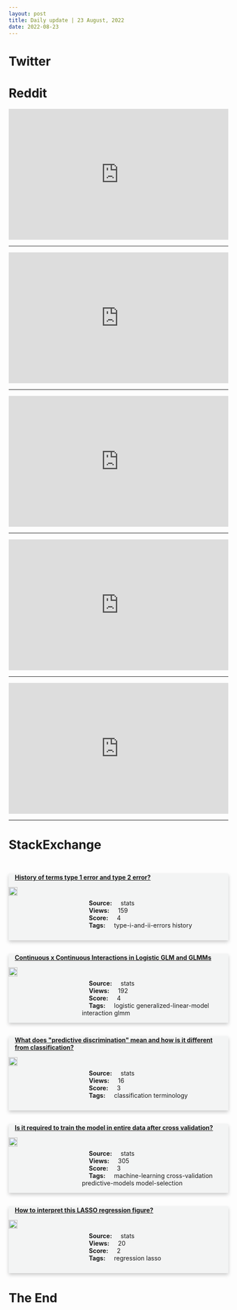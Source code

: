 ```yaml
---
layout: post
title: Daily update | 23 August, 2022
date: 2022-08-23
---
```


<script async src="https://platform.twitter.com/widgets.js" charset="utf-8"></script>


<script src='https://storage.ko-fi.com/cdn/scripts/overlay-widget.js'></script>
<script>
  kofiWidgetOverlay.draw('themldojo', {
    'type': 'floating-chat',
    'floating-chat.donateButton.text': 'Support me',
    'floating-chat.donateButton.background-color': '#f45d22',
    'floating-chat.donateButton.text-color': '#fff'
  });
</script>

# Twitter 

<blockquote class="twitter-tweet"><a href="https://twitter.com/WholeMarsBlog/status/1561751088688087040"></a></blockquote>

<blockquote class="twitter-tweet"><a href="https://twitter.com/freemanchari/status/1561740609114804230"></a></blockquote>

<blockquote class="twitter-tweet"><a href="https://twitter.com/TormanJeremy/status/1561746471472742400"></a></blockquote>

<blockquote class="twitter-tweet"><a href="https://twitter.com/BreitbartNews/status/1561800358363648001"></a></blockquote>

<blockquote class="twitter-tweet"><a href="https://twitter.com/vwxyzjn/status/1561722597942910977"></a></blockquote>

<blockquote class="twitter-tweet"><a href="https://twitter.com/karpathy/status/1561818955966058500"></a></blockquote>

<blockquote class="twitter-tweet"><a href="https://twitter.com/huggingface/status/1561778130486018049"></a></blockquote>

<blockquote class="twitter-tweet"><a href="https://twitter.com/karpathy/status/1561801610572939264"></a></blockquote>

<blockquote class="twitter-tweet"><a href="https://twitter.com/ylecun/status/1561704937624506368"></a></blockquote>

<blockquote class="twitter-tweet"><a href="https://twitter.com/karpathy/status/1561820532617519104"></a></blockquote>

# Reddit 

<iframe id="reddit-embed" src="https://www.redditmedia.com/r/datascience/comments/wuiuti/i_like_this_this_is_mine_now?ref_source=embed&amp;ref=share&amp;embed=true" sandbox="allow-scripts allow-same-origin allow-popups" style="border: none;" height="300" width="100%" scrolling="yes"></iframe>
<hr style="width:100%;text-align:left;margin-left:0">
<iframe id="reddit-embed" src="https://www.redditmedia.com/r/datascience/comments/wuyr13/persuasion_is_as_important_as_doing_good_anslysis?ref_source=embed&amp;ref=share&amp;embed=true" sandbox="allow-scripts allow-same-origin allow-popups" style="border: none;" height="300" width="100%" scrolling="yes"></iframe>
<hr style="width:100%;text-align:left;margin-left:0">
<iframe id="reddit-embed" src="https://www.redditmedia.com/r/MachineLearning/comments/wusbwa/d_what_are_some_of_the_conferences_for?ref_source=embed&amp;ref=share&amp;embed=true" sandbox="allow-scripts allow-same-origin allow-popups" style="border: none;" height="300" width="100%" scrolling="yes"></iframe>
<hr style="width:100%;text-align:left;margin-left:0">
<iframe id="reddit-embed" src="https://www.redditmedia.com/r/dataengineering/comments/wuwv2v/low_code_hate_and_the_future_of_data_engineering?ref_source=embed&amp;ref=share&amp;embed=true" sandbox="allow-scripts allow-same-origin allow-popups" style="border: none;" height="300" width="100%" scrolling="yes"></iframe>
<hr style="width:100%;text-align:left;margin-left:0">
<iframe id="reddit-embed" src="https://www.redditmedia.com/r/MachineLearning/comments/wv50uh/d_stablediffusion_v14_is_entirely_public_what_do?ref_source=embed&amp;ref=share&amp;embed=true" sandbox="allow-scripts allow-same-origin allow-popups" style="border: none;" height="300" width="100%" scrolling="yes"></iframe>
<hr style="width:100%;text-align:left;margin-left:0">

<style>
.card {
box-shadow: 0 4px 8px 0 rgba(0,0,0,0.2);
transition: 0.3s;
width: 100%;
background-color: #F3F4F4;
}
p{
    margin-left:  3em;
    padding-top: 1em;
}
.part2{
    display: grid;
    grid-template-columns: 1fr 3fr;
}
h4{
    margin: 1em;
}

.card:hover {
box-shadow: 0 8px 16px 0 rgba(0,0,0,0.2);
}
b {
padding: 2px 16px;
}
</style>
  
# StackExchange 


  <br>
  <div class="card">
  <h4><a href='https://stats.stackexchange.com/questions/586290/history-of-terms-type-1-error-and-type-2-error'>History of terms type 1 error and type 2 error?</a></h4> 
  <div class="part2">
      <img src="https://cdn.sstatic.net/Sites/stats/Img/apple-touch-icon@2.png?v=344f57aa10cc" alt="Img missing!" style="width:40%">
      <p><b>Source:</b> stats<br><b>Views:</b> 159<br><b>Score:</b> 4<br><b>Tags:</b> <span class="badge badge-dark">type-i-and-ii-errors</span> <span class="badge badge-dark">history</span></p> 
  </div>
  </div>
      
  <br>
  <div class="card">
  <h4><a href='https://stats.stackexchange.com/questions/586278/continuous-x-continuous-interactions-in-logistic-glm-and-glmms'>Continuous x Continuous Interactions in Logistic GLM and GLMMs</a></h4> 
  <div class="part2">
      <img src="https://cdn.sstatic.net/Sites/stats/Img/apple-touch-icon@2.png?v=344f57aa10cc" alt="Img missing!" style="width:40%">
      <p><b>Source:</b> stats<br><b>Views:</b> 192<br><b>Score:</b> 4<br><b>Tags:</b> <span class="badge badge-dark">logistic</span> <span class="badge badge-dark">generalized-linear-model</span> <span class="badge badge-dark">interaction</span> <span class="badge badge-dark">glmm</span></p> 
  </div>
  </div>
      
  <br>
  <div class="card">
  <h4><a href='https://stats.stackexchange.com/questions/586289/what-does-predictive-discrimination-mean-and-how-is-it-different-from-classifi'>What does &quot;predictive discrimination&quot; mean and how is it different from classification?</a></h4> 
  <div class="part2">
      <img src="https://cdn.sstatic.net/Sites/stats/Img/apple-touch-icon@2.png?v=344f57aa10cc" alt="Img missing!" style="width:40%">
      <p><b>Source:</b> stats<br><b>Views:</b> 16<br><b>Score:</b> 3<br><b>Tags:</b> <span class="badge badge-dark">classification</span> <span class="badge badge-dark">terminology</span></p> 
  </div>
  </div>
      
  <br>
  <div class="card">
  <h4><a href='https://stats.stackexchange.com/questions/586298/is-it-required-to-train-the-model-in-entire-data-after-cross-validation'>Is it required to train the model in entire data after cross validation?</a></h4> 
  <div class="part2">
      <img src="https://cdn.sstatic.net/Sites/stats/Img/apple-touch-icon@2.png?v=344f57aa10cc" alt="Img missing!" style="width:40%">
      <p><b>Source:</b> stats<br><b>Views:</b> 305<br><b>Score:</b> 3<br><b>Tags:</b> <span class="badge badge-dark">machine-learning</span> <span class="badge badge-dark">cross-validation</span> <span class="badge badge-dark">predictive-models</span> <span class="badge badge-dark">model-selection</span></p> 
  </div>
  </div>
      
  <br>
  <div class="card">
  <h4><a href='https://stats.stackexchange.com/questions/586301/how-to-interpret-this-lasso-regression-figure'>How to interpret this LASSO regression figure?</a></h4> 
  <div class="part2">
      <img src="https://cdn.sstatic.net/Sites/stats/Img/apple-touch-icon@2.png?v=344f57aa10cc" alt="Img missing!" style="width:40%">
      <p><b>Source:</b> stats<br><b>Views:</b> 20<br><b>Score:</b> 2<br><b>Tags:</b> <span class="badge badge-dark">regression</span> <span class="badge badge-dark">lasso</span></p> 
  </div>
  </div>
      
# The End